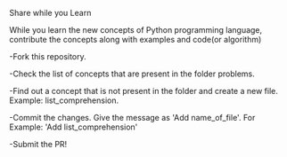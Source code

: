 Share while you Learn

While you learn the new concepts of Python programming language, contribute the concepts along with examples and code(or algorithm)


-Fork this repository.

-Check the list of concepts that are present in the folder problems.

-Find out a concept that is not present in the folder and create a new file. Example: list_comprehension. 

-Commit the changes. Give the message as 'Add name_of_file'. For Example: 'Add list_comprehension'

-Submit the PR!
